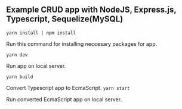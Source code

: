 ## Example CRUD app with NodeJS, Express.js, Typescript, Sequelize(MySQL)


``
yarn install | npm install
``

Run this command for installing neccesary packages for app.


``
yarn dev
``

Run app on local server.

``
yarn build
``

Convert Typescript app to EcmaScript.
``
yarn start
``

Run converted EcmaScript app on local server.
